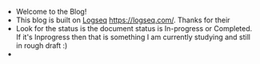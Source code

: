 - Welcome to the Blog!
- This blog is built on [Logseq](https://logseq.com/)  https://logseq.com/. Thanks for their
- Look for the status is the document status is In-progress or Completed. If it's Inprogress then that is something I am currently studying and still in rough draft :)
-